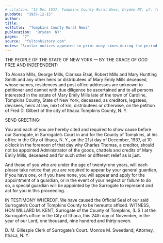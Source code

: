 ```yaml
---
# citation: "15 Dec 1937, Tompkins County Rural News, Dryden NY, p7, fultonhistory.com."
pubdate:  "1937-12-15"
author: 
title: 
voltitle:  "Tompkins County Rural News"
publocation:  "Dryden  NY"
pages:  "7"
source:  "fultonhistory.com"
notes: "Similar notices appeared in print many times during the period indicated."
---
```

THE PEOPLE OF THE STATE OF NEW YORK — BY THE GRACE OF GOD FREE AND INDEPENDENT: 

To Alonzo Mills, George Mills, Clarissa Etsal, Robert Mills and Mary Huntting Smith and any other heirs or distributees of Mary Emily Mills deceased, whose names, residences and post office addresses are unknown to petitioner and cannot with due diligence be ascertained and to all persons interested in the estate of Mary Emily Mills late of the town of Caroline, Tompkins County, State of New York, deceased, as creditors, legatees, devisees, heirs at law, next of kin, distributees or otherwise, on the petition of Fred D. Gilbert of the city of Ithaca Tompkins County, N. Y. 

SEND GREETING: 

You and each of you are hereby cited and required to show cause before our Surrogate, in Surrogate’s Court in and for the County of Tompkins, at his office in the City of Ithaca, N. Y., on the 21st day of December, 1937, at 10 o’clock in the forenoon of that day why Charles Thomas, a creditor, should not be appointed Administrator of the goods, chattels and credits of Mary Emily Mills, deceased and for such other or different relief as is just. 

And those of you who are under the age of twenty-one years, will each please take notice that you are required to appear by your general guardian, if you have one, or if you have none, you will appear and apply for the appointment of a guardian, or in the event of your neglect or failure to do so, a special guardian will be appointed by the Surrogate to represent and act for you in this proceeding. 

IN TESTIMONY WHEREOF, We have caused the Official Seal of our said Surrogate’s Court of Tompkins County to be hereunto affixed. WITNESS, HON WILLARD M. KENT, Surrogate of the County of Tompkins, (L.S.) at the Surrogate’s office in the City of Ithaca, this 24th day of November, in the year of our Lord, one thousand, nine hundred and thirty-seven. 

D. M. Gillespie Clerk of Surrogate’s Court. Monroe M. Sweetland, Attorney, Ithaca, N. Y.

